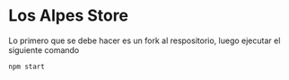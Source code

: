 # Los Alpes Store

Lo primero que se debe hacer es un fork al respositorio, luego ejecutar el siguiente comando

```bash
npm start
```
